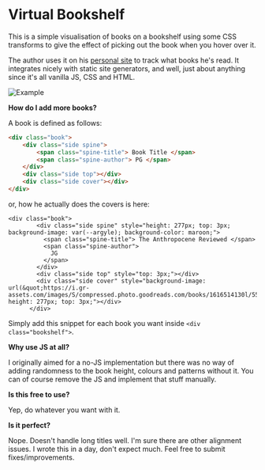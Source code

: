 # Virtual Bookshelf
This is a simple visualisation of books on a bookshelf using some CSS transforms to give the effect of picking out the book when you hover over it.

The author uses it on his [personal site](https://petargyurov.com/bookshelf) to track what books he's read. It integrates nicely with static site generators, and well, just about anything since it's all vanilla JS, CSS and HTML.

![Example](https://i.imgur.com/6u0CySS.png)

**How do I add more books?**

A book is defined as follows:
```html
<div class="book">
    <div class="side spine">
        <span class="spine-title"> Book Title </span>
        <span class="spine-author"> PG </span>
    </div>
    <div class="side top"></div>
    <div class="side cover"></div>
</div>
```
or, how he actually does the covers is here:

```
<div class="book">
        <div class="side spine" style="height: 277px; top: 3px; background-image: var(--argyle); background-color: maroon;">
          <span class="spine-title"> The Anthropocene Reviewed </span>
          <span class="spine-author">
            JG
          </span>
        </div>
        <div class="side top" style="top: 3px;"></div>
        <div class="side cover" style="background-image: url(&quot;https://i.gr-assets.com/images/S/compressed.photo.goodreads.com/books/1616514130l/55145261.jpg&quot;); height: 277px; top: 3px;"></div>
      </div>
```

Simply add this snippet for each book you want inside `<div class="bookshelf">`.

**Why use JS at all?**

I originally aimed for a no-JS implementation but there was no way of adding randomness to the book height, colours and patterns without it. You can of course remove the JS and implement that stuff manually.

**Is this free to use?**

Yep, do whatever you want with it.

**Is it perfect?**

Nope. Doesn't handle long titles well. I'm sure there are other alignment issues. I wrote this in a day, don't expect much. Feel free to submit fixes/improvements.
